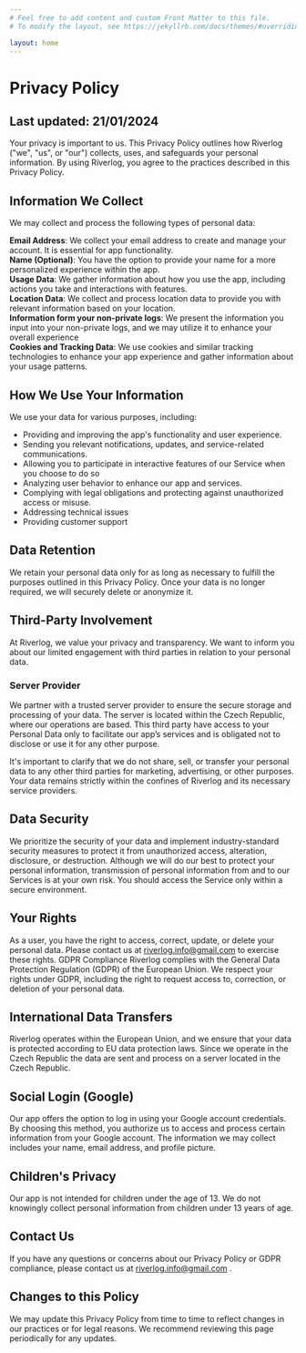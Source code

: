 ```yaml
---
# Feel free to add content and custom Front Matter to this file.
# To modify the layout, see https://jekyllrb.com/docs/themes/#overriding-theme-defaults

layout: home
---
```


# Privacy Policy
## Last updated: 21/01/2024
Your privacy is important to us. This Privacy Policy outlines how Riverlog ("we", "us", or "our") collects, uses, and safeguards your personal information. By using Riverlog, you agree to the practices described in this Privacy Policy.

## Information We Collect
We may collect and process the following types of personal data:

**Email Address**: We collect your email address to create and manage your account. It is essential for app functionality.  
**Name (Optional)**: You have the option to provide your name for a more personalized experience within the app.  
**Usage Data**: We gather information about how you use the app, including actions you take and interactions with features.  
**Location Data**: We collect and process location data to provide you with relevant information based on your location.  
**Information form your non-private logs**: We present the information you input into your non-private logs, and we may utilize it to enhance your overall experience  
**Cookies and Tracking Data**: We use cookies and similar tracking technologies to enhance your app experience and gather information about your usage patterns.  

## How We Use Your Information
We use your data for various purposes, including:

* Providing and improving the app's functionality and user experience.
* Sending you relevant notifications, updates, and service-related communications.
* Allowing you to participate in interactive features of our Service when you choose to do so
* Analyzing user behavior to enhance our app and services.
* Complying with legal obligations and protecting against unauthorized access or misuse.
* Addressing technical issues
* Providing customer support

## Data Retention
We retain your personal data only for as long as necessary to fulfill the purposes outlined in this Privacy Policy. Once your data is no longer required, we will securely delete or anonymize it.

## Third-Party Involvement
At Riverlog, we value your privacy and transparency. We want to inform you about our limited engagement with third parties in relation to your personal data.

### Server Provider
We partner with a trusted server provider to ensure the secure storage and processing of your data. The server is located within the Czech Republic, where our operations are based. This third party have access to your Personal Data only to facilitate our app’s services and is obligated not to disclose or use it for any other purpose.

It's important to clarify that we do not share, sell, or transfer your personal data to any other third parties for marketing, advertising, or other purposes. Your data remains strictly within the confines of Riverlog and its necessary service providers.

## Data Security
We prioritize the security of your data and implement industry-standard security measures to protect it from unauthorized access, alteration, disclosure, or destruction. Although we will do our best to protect your personal information, transmission of personal information from and to our Services is at your own risk. You should access the Service only within a secure environment.

## Your Rights
As a user, you have the right to access, correct, update, or delete your personal data. Please contact us at riverlog.info@gmail.com to exercise these rights.
GDPR Compliance
Riverlog complies with the General Data Protection Regulation (GDPR) of the European Union. We respect your rights under GDPR, including the right to request access to, correction, or deletion of your personal data.

## International Data Transfers
Riverlog operates within the European Union, and we ensure that your data is protected according to EU data protection laws.
Since we operate in the Czech Republic the data are sent and process on a server located in the Czech Republic.

## Social Login (Google)
Our app offers the option to log in using your Google account credentials. By choosing this method, you authorize us to access and process certain information from your Google account. The information we may collect includes your name, email address, and profile picture.

## Children's Privacy
Our app is not intended for children under the age of 13. We do not knowingly collect personal information from children under 13 years of age.

## Contact Us
If you have any questions or concerns about our Privacy Policy or GDPR compliance, please contact us at riverlog.info@gmail.com .

## Changes to this Policy
We may update this Privacy Policy from time to time to reflect changes in our practices or for legal reasons. We recommend reviewing this page periodically for any updates.
